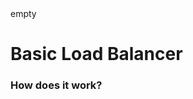 <html>
  <head>
    <!-->empty<!-->
  </head>
  <body>
    <h1>Basic Load Balancer</h1>
    <h3>How does it work?</h3>
    <p></p>
  </body>
</html>
